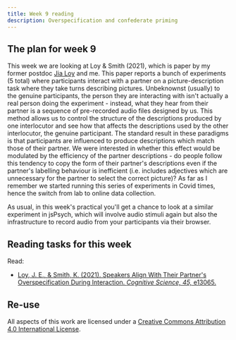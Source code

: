 ```yaml
---
title: Week 9 reading
description: Overspecification and confederate priming
---
```


## The plan for week 9

This week we are looking at Loy & Smith (2021), which is paper by my former postdoc [Jia Loy](https://jialoy.github.io) and me. This paper reports a bunch of experiments (5 total) where participants interact with a partner on a picture-description task where they take turns describing pictures. Unbeknownst (usually) to the genuine participants, the person they are interacting with isn't actually a real person doing the experiment - instead, what they hear from their partner is a sequence of pre-recorded audio files designed by us. This method allows us to control the structure of the descriptions produced by one interlocutor and see how that affects the descriptions used by the other interlocutor, the genuine participant. The standard result in these paradigms is that participants are influenced to produce descriptions which match those of their partner. We were interested in whether this effect would be modulated by the efficiency of the partner descriptions - do people follow this tendency to copy the form of their partner's descriptions even if the partner's labelling behaviour is inefficient (i.e. includes adjectives which are unnecessary for the partner to select the correct picture)? As far as I remember we started running this series of experiments in Covid times, hence the switch from lab to online data collection. 

As usual, in this week's practical you'll get a chance to look at a similar experiment in jsPsych, which will involve audio stimuli again but also the infrastructure to record audio from your participants via their browser.

## Reading tasks for this week

Read:
- [Loy, J. E., & Smith, K. (2021). Speakers Align With Their Partner's Overspecification During Interaction. *Cognitive Science, 45,* e13065.](https://doi.org/10.1111/cogs.13065)


## Re-use

All aspects of this work are licensed under a [Creative Commons Attribution 4.0 International License](http://creativecommons.org/licenses/by/4.0/).
